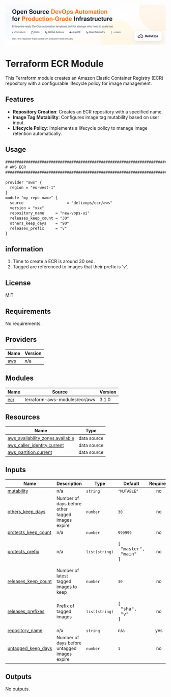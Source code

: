 [![DelivOps banner](https://raw.githubusercontent.com/delivops/.github/main/images/banner.png?raw=true)](https://delivops.com)

# Terraform ECR Module

This Terraform module creates an Amazon Elastic Container Registry (ECR) repository with a configurable lifecycle policy for image management.

## Features

- **Repository Creation**: Creates an ECR repository with a specified name.
- **Image Tag Mutability**: Configures image tag mutability based on user input.
- **Lifecycle Policy**: Implements a lifecycle policy to manage image retention automatically.

## Usage

```hcl
################################################################################
# AWS ECR
################################################################################

provider "aws" {
  region = "eu-west-1"
}
module "my-repo-name" {
  source                   = "delivops/ecr/aws"
  version = "xxx"
  repository_name     = "new-vops-ui"
  releases_keep_count = "30"
  others_keep_days    = "90"
  releases_prefix     = "v"
}
```

## information

1. Time to create a ECR is around 30 sed.
2. Tagged are referenced to images that their prefix is 'v'.

## License

MIT

<!-- BEGIN_TF_DOCS -->
## Requirements

No requirements.

## Providers

| Name | Version |
|------|---------|
| <a name="provider_aws"></a> [aws](#provider\_aws) | n/a |

## Modules

| Name | Source | Version |
|------|--------|---------|
| <a name="module_ecr"></a> [ecr](#module\_ecr) | terraform-aws-modules/ecr/aws | 3.1.0 |

## Resources

| Name | Type |
|------|------|
| [aws_availability_zones.available](https://registry.terraform.io/providers/hashicorp/aws/latest/docs/data-sources/availability_zones) | data source |
| [aws_caller_identity.current](https://registry.terraform.io/providers/hashicorp/aws/latest/docs/data-sources/caller_identity) | data source |
| [aws_partition.current](https://registry.terraform.io/providers/hashicorp/aws/latest/docs/data-sources/partition) | data source |

## Inputs

| Name | Description | Type | Default | Required |
|------|-------------|------|---------|:--------:|
| <a name="input_mutability"></a> [mutability](#input\_mutability) | n/a | `string` | `"MUTABLE"` | no |
| <a name="input_others_keep_days"></a> [others\_keep\_days](#input\_others\_keep\_days) | Number of days before other tagged images expire | `number` | `30` | no |
| <a name="input_protects_keep_count"></a> [protects\_keep\_count](#input\_protects\_keep\_count) | n/a | `number` | `999999` | no |
| <a name="input_protects_prefix"></a> [protects\_prefix](#input\_protects\_prefix) | n/a | `list(string)` | <pre>[<br/>  "master",<br/>  "main"<br/>]</pre> | no |
| <a name="input_releases_keep_count"></a> [releases\_keep\_count](#input\_releases\_keep\_count) | Number of latest tagged images to keep | `number` | `30` | no |
| <a name="input_releases_prefixes"></a> [releases\_prefixes](#input\_releases\_prefixes) | Prefix of tagged images | `list(string)` | <pre>[<br/>  "sha",<br/>  "v"<br/>]</pre> | no |
| <a name="input_repository_name"></a> [repository\_name](#input\_repository\_name) | n/a | `string` | n/a | yes |
| <a name="input_untagged_keep_days"></a> [untagged\_keep\_days](#input\_untagged\_keep\_days) | Number of days before untagged images expire | `number` | `1` | no |

## Outputs

No outputs.
<!-- END_TF_DOCS -->
